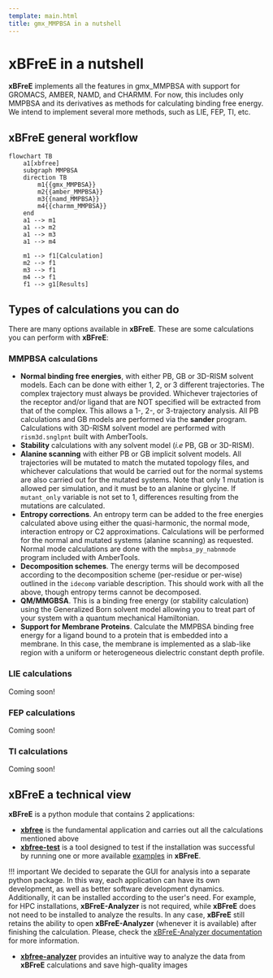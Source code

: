 ```yaml
---
template: main.html
title: gmx_MMPBSA in a nutshell
---
```


# **xBFreE** in a nutshell
**xBFreE** implements all the features in gmx_MMPBSA with support for GROMACS, AMBER, NAMD, and CHARMM. For now, this 
includes only MMPBSA and its derivatives as methods for calculating binding free energy. We intend to implement 
several more methods, such as LIE, FEP, TI, etc.

## **xBFreE** general workflow
```mermaid
flowchart TB
    a1[xbfree]
    subgraph MMPBSA
    direction TB
        m1{{gmx_MMPBSA}}
        m2{{amber_MMPBSA}}
        m3{{namd_MMPBSA}}
        m4{{charmm_MMPBSA}}
    end
    a1 --> m1
    a1 --> m2
    a1 --> m3
    a1 --> m4

    m1 --> f1[Calculation]
    m2 --> f1
    m3 --> f1
    m4 --> f1
    f1 --> g1[Results]
```


## Types of calculations you can do
There are many options available in **xBFreE**. These are some calculations you can perform with **xBFreE**:

### MMPBSA calculations
* **Normal binding free energies**, with either PB, GB or 3D-RISM solvent models. Each can be done with either
1, 2, or 3 different trajectories. The complex trajectory must always be provided. Whichever trajectories of the 
receptor and/or ligand that are NOT specified will be extracted from that of the complex. This allows a 1-, 
2-, or 3-trajectory analysis. All PB calculations and GB models are performed via the **sander** program. Calculations 
with 3D-RISM solvent model are performed with `rism3d.snglpnt` built with AmberTools.
* **Stability** calculations with any solvent model (_i.e_ PB, GB or 3D-RISM).
* **Alanine scanning** with either PB or GB implicit solvent models. All trajectories will be mutated to match
the mutated topology files, and whichever calculations that would be carried out for the normal systems are
also carried out for the mutated systems. Note that only 1 mutation is allowed per simulation, and it must
be to an alanine or glycine. If `mutant_only` variable is not set to 1, differences resulting from the mutations are 
calculated.
* **Entropy corrections**. An entropy term can be added to the free energies calculated above using either the
quasi-harmonic, the normal mode, interaction entropy or C2 approximations. Calculations will be performed for the normal 
and mutated systems (alanine scanning) as requested. Normal mode calculations are done with the
`mmpbsa_py_nabnmode` program included with AmberTools.
* **Decomposition schemes**. The energy terms will be decomposed according to the decomposition scheme (per-residue or 
per-wise) outlined in the `idecomp` variable description. This should work with all the above, though entropy terms
cannot be decomposed.
* **QM/MMGBSA**. This is a binding free energy (or stability calculation) using the Generalized Born solvent
model allowing you to treat part of your system with a quantum mechanical Hamiltonian.
* **Support for Membrane Proteins**. Calculate the MMPBSA binding free energy for a ligand bound to a protein
that is embedded into a membrane. In this case, the membrane is implemented as a slab-like region with a uniform or 
heterogeneous dielectric constant depth profile.

### LIE calculations 
Coming soon!

### FEP calculations 
Coming soon!

### TI calculations 
Coming soon!

## **xBFreE** a technical view
**xBFreE** is a python module that contains 2 applications: 

* [**xbfree**][5] is the fundamental application and carries out all the calculations mentioned above
* [**xbfree-test**][7] is a tool designed to test if the installation was successful by running one or more available 
  [examples][4] in **xBFreE**.

!!! important
    We decided to separate the GUI for analysis into a separate python package. In this way, each application can have 
    its own development, as well as better software development dynamics. Additionally, it can be installed 
    according to the user's need. For example, for HPC installations, **xBFreE-Analyzer** is not required, while 
    **xBFreE** does not need to be installed to analyze the results. In any case, **xBFreE** still retains the 
    ability to open **xBFreE-Analyzer** (whenever it is available) after finishing the calculation. Please, check 
    the [xBFreE-Analyzer documentation]() for more information.

  * [**xbfree-analyzer**][6] provides an intuitive way to analyze the data from **xBFreE** calculations and save 
  high-quality images


  [1]: https://pubs.acs.org/doi/10.1021/ct300418h
  [3]: #types-of-calculations-you-can-do
  [4]: ../examples/README.md
  [5]: howworks.md
  [6]: ../analyzer.md
  [7]: ../examples/gmx_MMPBSA_test.md#running-gmx_mmpbsa_test